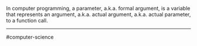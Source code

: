 In computer programming, a parameter, a.k.a. formal argument, is a variable that represents an argument, a.k.a. actual argument, a.k.a. actual parameter, to a function call.

---
#computer-science 